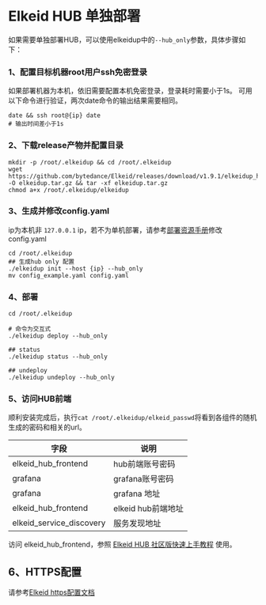 # Elkeid HUB 单独部署
如果需要单独部署HUB，可以使用elkeidup中的`--hub_only`参数，具体步骤如下：
### 1、配置目标机器root用户ssh免密登录
如果部署机器为本机，依旧需要配置本机免密登录，登录耗时需要小于1s。
可用以下命令进行验证，两次date命令的输出结果需要相同。
```
date && ssh root@{ip} date
# 输出时间差小于1s
```

### 2、下载release产物并配置目录
```
mkdir -p /root/.elkeidup && cd /root/.elkeidup
wget https://github.com/bytedance/Elkeid/releases/download/v1.9.1/elkeidup_hub_v1.9.1.tar.gz -O elkeidup.tar.gz && tar -xf elkeidup.tar.gz
chmod a+x /root/.elkeidup/elkeidup
```
### 3、生成并修改config.yaml
ip为本机非 `127.0.0.1` ip，若不为单机部署，请参考[部署资源手册](./configuration-zh_CN.md)修改config.yaml
```
cd /root/.elkeidup
## 生成hub only 配置
./elkeidup init --host {ip} --hub_only
mv config_example.yaml config.yaml
```
### 4、部署
```
cd /root/.elkeidup

# 命令为交互式
./elkeidup deploy --hub_only

## status
./elkeidup status --hub_only

## undeploy
./elkeidup undeploy --hub_only
```

### 5、访问HUB前端
顺利安装完成后，执行`cat /root/.elkeidup/elkeid_passwd`将看到各组件的随机生成的密码和相关的url。

| 字段                         | 说明               |
| -------------------------- |------------------|
| elkeid_hub_frontend        | hub前端账号密码        |
| grafana        | grafana账号密码      |
| grafana      | grafana 地址       |
| elkeid_hub_frontend      | elkeid hub前端地址   |
| elkeid_service_discovery | 服务发现地址           |

访问 elkeid_hub_frontend，参照 [Elkeid HUB 社区版快速上手教程](https://github.com/bytedance/Elkeid-HUB/blob/main/docs/quick_start/quick_start.md) 使用。

## 6、HTTPS配置
请参考[Elkeid https配置文档](./https_config/https.md)